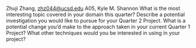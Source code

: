 Zhuji Zhang, zhz044@ucsd.edu
A05, Kyle M. Shannon
What is the most interesting topic covered in your domain this quarter?
Describe a potential investigation you would like to pursue for your Quarter 2 Project.
What is a potential change you’d make to the approach taken in your current Quarter 1 Project?
What other techniques would you be interested in using in your project?
